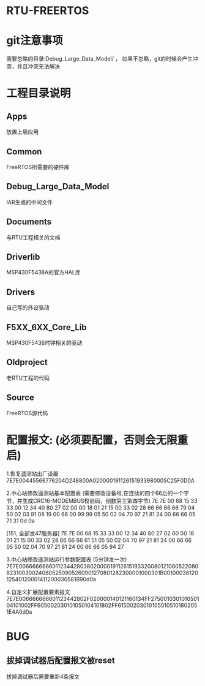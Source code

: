 # RTU-FREERTOS

# git注意事项
需要忽略的目录:Debug_Large_Data_Model/ ， 如果不忽略，git的时候会产生冲突，并且冲突无法解决





# 工程目录说明

## Apps
放置上层应用

## Common
FreeRTOS所需要的硬件库

## Debug_Large_Data_Model
IAR生成的中间文件

## Documents
与RTU工程相关的文档

## Driverlib
MSP430F5438A的官方HAL库

## Drivers
自己写的外设驱动

## F5XX_6XX_Core_Lib
MSP430F5438时钟相关的驱动

## Oldproject
老RTU工程的代码

## Source
FreeRTOS源代码




# 配置报文: (必须要配置，否则会无限重启)
1.恢复遥测站出厂设置  
7E7E00445566776204D248800A020000191126151933980005C25F0D0A

2.中心站修改遥测站基本配置表 (需要修改设备号,在连续的四个66后的一个字节，并生成CRC16-MODEMBUS校验码，倒数第三第四字节)
7E 7E 00 68 15 33 33 00 12 34 40 80 27 02 00 00 18 01 21 15 00 33 02 28 66 66 66 66 79 04 50 02 03 91 08 19 00 66 00 99 99 05 50 02 04 70 97 21 81 24 00 66 66 05 71 31 0d 0a

[151, 全部发47服务器]
7E 7E 00 68 15 33 33 00 12 34 40 80 27 02 00 00 18 01 21 15 00 33 02 28 66 66 66 61 51 05 50 02 04 70 97 21 81 24 00 66 66 05 50 02 04 70 97 21 81 24 00 66 66 05 94 27

3.中心站修改遥测站运行参数配置表 (5分钟发一次)
7E7E006666666601123442803802000019112615193320080121080522080823100300240805250905260901270801282300001000301B0010003812012540120001411200030581B90d0a

4.自定义扩展配置要素报文
7E7E006666666601123442802F020000140121160134FF275001030101050104101002FF605002030101050104101802FF615002030101050105101802051E4A0d0a 




# BUG

## 拔掉调试器后配置报文被reset
拔掉调试器后需要重新4条报文
